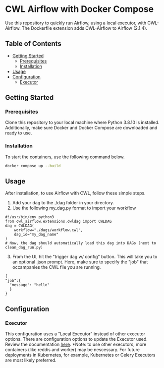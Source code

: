 # CWL Airflow with Docker Compose

Use this repository to quickly run Airflow, using a local executor, with CWL-Airflow. The Dockerfile extension adds CWL-Airflow to Airflow (2.1.4).

## Table of Contents

- [Getting Started](#getting-started)
  - [Prerequisites](#prerequisites)
  - [Installation](#installation)
- [Usage](#usage)
- [Configuration](#configuration)
  - [Executor](#exectutor)



## Getting Started




### Prerequisites

Clone this repository to your local machine where Python 3.8.10 is installed. Additionally, make sure Docker and Docker Compose are downloaded and ready to use.

### Installation

To start the containers, use the following command below.
</pre>
```bash
docker compose up --build
```
</pre>


## Usage

After installation, to use Airflow with CWL, follow these simple steps.
1. Add your dag to the ./dag folder in your directory.
2. Use the following my_dag.py format to import your workflow


  ```
  #!/usr/bin/env python3
  from cwl_airflow.extensions.cwldag import CWLDAG
  dag = CWLDAG(
      workflow="./dags/workflow.cwl",
      dag_id="my_dag_name"
  )
  # Now, the dag should automatically load this dag into DAGs (next to clean_dag_run.py)
  ```


3. From the UI, hit the "trigger dag w/ config" button. This will take you to an optional .json prompt. Here, make sure to specify the "job" that occampanies the CWL file you are running.


  
  ```
  {
  "job":{
    "message": "hello"
    }
  }
```

## Configuration

### Executor

This configuration uses a "Local Executor" instead of other executor options. There are configuration options to update the Executor used. Review the documentation [here](https://airflow.apache.org/docs/apache-airflow/stable/core-concepts/executor/index.html). *Note: to use other executors, more containers (like reddis and worker) may be nescessary. For future deployments in Kubernetes, for example, Kubernetes or Celery Executors are most likely preferred.

